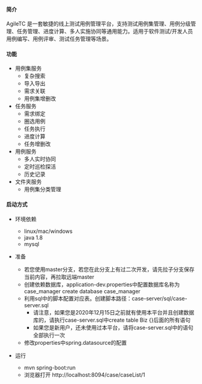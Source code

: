 #### 简介

AgileTC 是一套敏捷的线上测试用例管理平台，支持测试用例集管理、用例分级管理、任务管理、进度计算、多人实施协同等通用能力。适用于软件测试/开发人员用例编写、用例评审、测试任务管理等场景。

#### 功能

 - 用例集服务
   -  复杂搜索
   -  导入导出
   -  需求关联
   -  用例集增删改
 - 任务服务
   -  需求绑定
   -  圈选用例
   -  任务执行
   -  进度计算
   -  任务增删改
 - 用例服务
   - 多人实时协同
   - 定时巡检探活
   - 历史记录
 - 文件夹服务
   - 用例集分类管理

#### 启动方式

 - 环境依赖
    - linux/mac/windows
    - java 1.8
    - mysql

 - 准备
    - 若您使用master分支，若您在此分支上有过二次开发，请先拉子分支保存当前内容，再拉取远端master
    - 创建依赖数据库，application-dev.properties中配置数据库名称为case_manager    create database case_manager
    - 利用sql中的脚本配置对应表。创建脚本路径：case-server/sql/case-server.sql
        * 请注意，如果您是2020年12月15日之前就有使用本平台并且创建数据库的，请执行case-server.sql中create table Biz {}后面的所有语句
        * 如果您是新用户，还未使用过本平台，请将case-server.sql中的语句全部执行一次
    - 修改properties中spring.datasource的配置

 - 运行
    - mvn spring-boot:run 
    - 浏览器打开 http://localhost:8094/case/caseList/1


